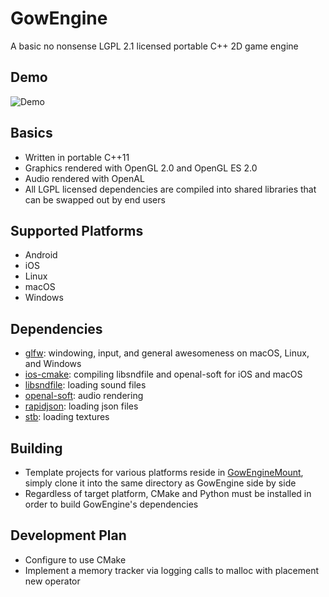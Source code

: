 # GowEngine
A basic no nonsense LGPL 2.1 licensed portable C++ 2D game engine

## Demo
![Demo](https://file.io/Isa1VANXnuVu)

## Basics
* Written in portable C++11
* Graphics rendered with OpenGL 2.0 and OpenGL ES 2.0
* Audio rendered with OpenAL
* All LGPL licensed dependencies are compiled into shared libraries that can be swapped out by end users

## Supported Platforms
* Android
* iOS
* Linux
* macOS
* Windows

## Dependencies
* [glfw](https://github.com/glfw/glfw): windowing, input, and general awesomeness on macOS, Linux, and Windows
* [ios-cmake](https://github.com/leetal/ios-cmake): compiling libsndfile and openal-soft for iOS and macOS
* [libsndfile](https://github.com/libsndfile/libsndfile): loading sound files
* [openal-soft](https://github.com/kcat/openal-soft): audio rendering
* [rapidjson](https://github.com/Tencent/rapidjson): loading json files
* [stb](https://github.com/nothings/stb): loading textures

## Building
* Template projects for various platforms reside in [GowEngineMount](https://github.com/sgowen/GowEngineMount), simply clone it into the same directory as GowEngine side by side
* Regardless of target platform, CMake and Python must be installed in order to build GowEngine's dependencies

## Development Plan
* Configure to use CMake
* Implement a memory tracker via logging calls to malloc with placement new operator
